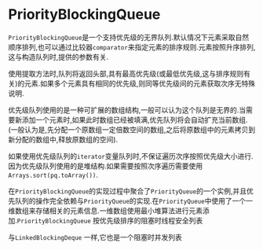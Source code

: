 # PriorityBlockingQueue

`PriorityBlockingQueue`是一个支持优先级的无界队列.默认情况下元素采取自然顺序排列,也可以通过比较器`comparator`来指定元素的排序规则.元素按照升序排列,这与构造队列时,提供的参数有关.

使用提取方法时,队列将返回头部,具有最高优先级(或最低优先级,这与排序规则有关)的元素.如果多个元素具有相同的优先级,则同等优先级间的元素获取次序无特殊说明.

优先级队列使用的是一种可扩展的数组结构,一般可以认为这个队列是无界的.当需要新添加一个元素时,如果此时数组已经被填满,优先队列将会自动扩充当前数组.(一般认为是,先分配一个原数组一定倍数空间的数组,之后将原数组中的元素拷贝到新分配的数组中,释放原数组的空间).

如果使用优先级队列的`iterator`变量队列时,不保证遍历次序按照优先级大小进行.因为优先级队列使用的是堆结构.如果需要按照次序遍历需要使用`Arrays.sort(pq.toArray())`.

在`PriorityBlockingQueue`的实现过程中聚合了`PriorityQueue`的一个实例,并且优先队列的操作完全依赖与`PriorityQueue`的实现.在`PriorityQueue`中使用了一个一维数组来存储相关的元素信息.一维数组使用最小堆算法进行元素添加.`PriorityBlockingQueue` 按优先级排序的阻塞时线程安全列表

与`LinkedBlockingDeque` 一样,它也是一个阻塞时并发列表
